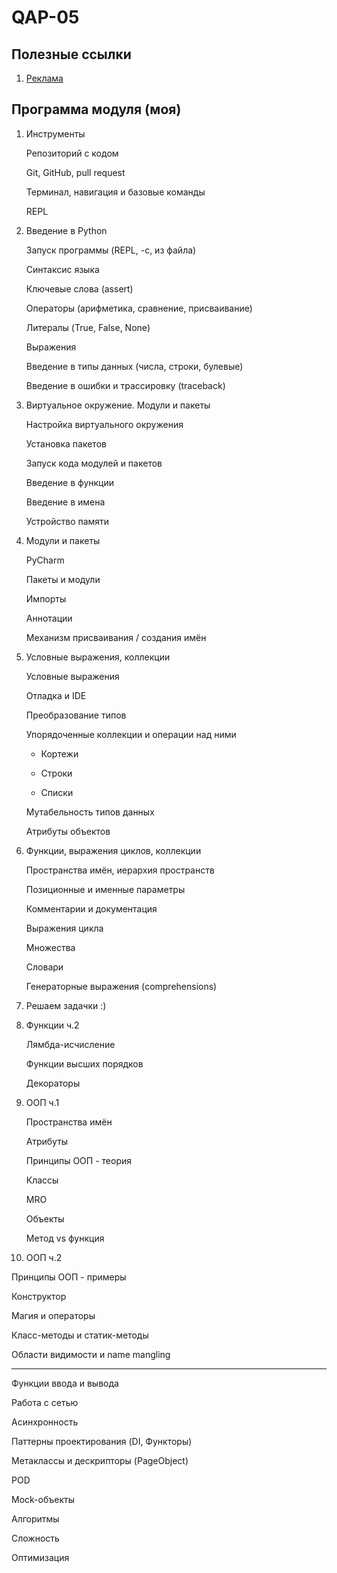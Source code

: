 # QAP-05

## Полезные ссылки

1. [Реклама](https://teachmeskills.by/kursy-programmirovaniya/qa-avtomatizirovannoe-testirovanie-na-python-online)

## Программа модуля (моя)

1. Инструменты

   Репозиторий с кодом

   Git, GitHub, pull request

   Терминал, навигация и базовые команды

   REPL

2. Введение в Python

   Запуск программы (REPL, -c, из файла)

   Синтаксис языка

   Ключевые слова (assert)

   Операторы (арифметика, сравнение, присваивание)

   Литералы (True, False, None)

   Выражения

   Введение в типы данных (числа, строки, булевые)

   Введение в ошибки и трассировку (traceback)

3. Виртуальное окружение. Модули и пакеты

   Настройка виртуального окружения

   Установка пакетов

   Запуск кода модулей и пакетов

   Введение в функции

   Введение в имена

   Устройство памяти

4. Модули и пакеты

   PyCharm

   Пакеты и модули

   Импорты

   Аннотации

   Механизм присваивания / создания имён

5. Условные выражения, коллекции

   Условные выражения

   Отладка и IDE

   Преобразование типов

   Упорядоченные коллекции и операции над ними

    - Кортежи

    - Строки

    - Списки

   Мутабельность типов данных

   Атрибуты объектов

6. Функции, выражения циклов, коллекции

   Пространства имён, иерархия пространств

   Позиционные и именные параметры

   Комментарии и документация

   Выражения цикла

   Множества

   Словари

   Генераторные выражения (comprehensions)

7. Решаем задачки :)

8. Функции ч.2

   Лямбда-исчисление

   Функции высших порядков

   Декораторы

9. ООП ч.1
   
   Пространства имён

   Атрибуты
   
   Принципы ООП - теория
   
   Классы
   
   MRO
   
   Объекты
   
   Метод vs функция

10. ООП ч.2

   Принципы ООП - примеры
   
   Конструктор
   
   Магия и операторы
   
   Класс-методы и статик-методы
   
   Области видимости и name mangling   

---


Функции ввода и вывода

Работа с сетью

Асинхронность

Паттерны проектирования (DI, Функторы)

Метаклассы и дескрипторы (PageObject)

POD

Mock-объекты

Алгоритмы

Сложность

Оптимизация
